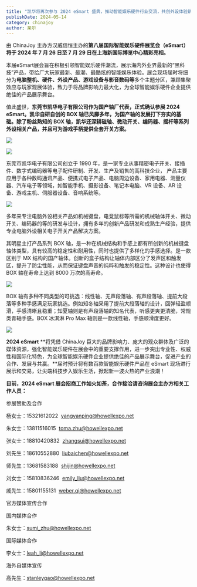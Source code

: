 ```yaml
---
title: "凯华将再次参与 2024 eSmart 盛典，推动智能娱乐硬件行业交流，共创外设体验新篇章"
publishDate: 2024-05-14
category: chinajoy
author: 莱尔
---
```


由 ChinaJoy 主办方汉威信恒主办的**第八届国际智能娱乐硬件展览会（eSmart）将于 2024 年 7 月 26 日至 7 月 29 日在上海新国际博览中心精彩亮相。**

本届eSmart展会旨在积极引领智能娱乐硬件潮流，展示海内外业界最新的“黑科技”产品，带给广大玩家最新、最潮、最酷炫的智能娱乐体验。展会现场届时将细分为**电脑整机、硬件、外设产品、游戏设备与影音数码等**多个主题分区，兼顾集聚效应与玩家观展体验，致力于将品牌影响力最大化，为全球智能娱乐硬件企业提供绝佳的产品展示舞台。

值此盛世，**东莞市凯华电子有限公司作为国产轴厂代表，正式确认参展 2024 eSmart。凯华自研自创的 BOX 轴已风靡多年，为国产轴的发展打下夯实的基础。除了粉丝熟知的 BOX 轴，凯华还深耕磁轴、微动开关、编码器、摇杆等系列外设相关产品，并且可为游戏手柄提供全套开关方案。**

![](https://ec-net-1251389766.cos.ap-shanghai.myqcloud.com/wp-content/uploads/2024/05/20240514204751288-1024x442.png)

![](https://ec-net-1251389766.cos.ap-shanghai.myqcloud.com/wp-content/uploads/2024/05/20240514204755870-1024x482.png)

东莞市凯华电子有限公司创立于 1990 年，是一家专业从事精密电子开关、接插件、数字式编码器等电子配件研制、开发、生产及销售的高科技企业， 产品主要应用于各种数码通讯产品、便携式电子产品、电脑周边设备、家用电器、测量仪器、汽车电子等领域，如智能手机、摄影设备、笔记本电脑、VR 设备、AR 设备、游戏主机、伺服器设备、音响系统等。

![](https://ec-net-1251389766.cos.ap-shanghai.myqcloud.com/wp-content/uploads/2024/05/20240514204759829-1024x683.jpg)

多年来专注电脑外设相关产品如机械键盘，电竞鼠标等所需的机械轴体开关、微动开关、编码器的等的研发与设计，拥有多年的创新产品研发和成熟生产经验，提供专业电脑外设相关电子开关产品解决方案。

其明星主打产品系列 BOX 轴，是一种在机械结构和手感上都有所创新的机械键盘轴体类型，具有较高的稳定性和耐用性，同时也提供了多样化的手感选择。是一款区别于 MX 结构的国产轴体。创新的盒子结构让轴体内部区分了发声区和触发区，提升了防尘性能，从而保证键盘声音的纯粹和触发的稳定性。这种设计也使得 BOX 轴在寿命上达到 8000 万次的高寿命。

![](https://ec-net-1251389766.cos.ap-shanghai.myqcloud.com/wp-content/uploads/2024/05/20240514204800874-1024x683.jpg)

BOX 轴有多种不同类型的可挑选：线性轴、无声段落轴、有声段落轴、提前大段落等多种手感满足玩家挑选。例如知冬轴采用了提前大段落轴的设计，回弹轻盈顺滑，手感清晰且稳重；知夏轴则是有声段落轴的知名代表，听感更爽更清脆，常规类青轴手感。BOX 冰淇淋 Pro Max 轴则是一款线性轴，手感顺滑度更好。

![](https://ec-net-1251389766.cos.ap-shanghai.myqcloud.com/wp-content/uploads/2024/05/20240514204806834-1024x576.png)

**2024 eSmart** **将凭借 ChinaJoy 巨大的品牌影响力、庞大的观众群体及广泛的媒体资源，强化智能娱乐硬件在展会中的重要支撑作用，进一步突出专业性、权威性和国际化特色，为全球智能娱乐硬件企业提供绝佳的产品展示舞台，促进产业的合作、发展与共赢。**届时预计将有数百款智能娱乐硬件产品在 eSmart 现场进行展示和交易，让尖端科技步入娱乐生活，掀起新一波火热的产业浪潮！

**目前，2024 eSmart 展会招商工作如火如荼，合作接洽请咨询展会主办方相关工作人员：**

  
参展赞助及合作

杨女士：15321612022  [yangyanping@howellexpo.net](mailto:yangyanping@howellexpo.net)

朱女士：13811516015  toma.zhu@howellexpo.net

张女士：18810420832  zhangsui@howellexpo.net

刘先生：18610552880  liubaichen@howellexpo.net

师先生：13681583188  [shijin@howellexpo.net](mailto:shijin@howellexpo.net)

刘女士：15810836246  [emily\_liu@howellexpo.net](mailto:emily_liu@howellexpo.net)

戚先生：15801155131  weber.qi@howellexpo.net  
  

官方媒体宣传合作

国内媒体合作

朱女士：[sumi\_zhu@howellexpo.net](mailto:sumi_zhu@howellexpo.net)

国际媒体合作

李女士：[leah\_li@howellexpo.net](mailto:leah_li@howellexpo.net)

海外自媒体宣传

高先生：stanleygao@howellexpo.net
